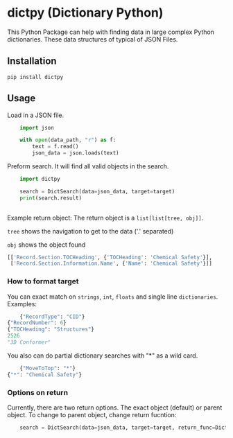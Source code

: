 # dictpy (Dictionary Python)

This Python Package can help with finding data in large complex Python dictionaries. These data structures of typical of
JSON Files.

## Installation

`pip install dictpy`

## Usage

Load in a JSON file.

```python
    import json

    with open(data_path, "r") as f:
        text = f.read()
        json_data = json.loads(text)
```

Preform search. It will find all valid objects in the search.

```python
    import dictpy

    search = DictSearch(data=json_data, target=target)
    print(search.result)
    
```

Example return object:
The return object is a `list[list[tree, obj]]`.

`tree` shows the navigation to get to the data ('.' separated)

`obj` shows the object found

```python
[['Record.Section.TOCHeading', {'TOCHeading': 'Chemical Safety'}],
 ['Record.Section.Information.Name', {'Name': 'Chemical Safety'}]]
```

### How to format target

You can exact match on `strings`, `int`, `floats` and single line `dictionaries`. Examples:

```python
    {"RecordType": "CID"}
{"RecordNumber": 6}
{"TOCHeading": "Structures"}
2526
"3D Conformer"
```

You also can do partial dictionary searches with "*" as a wild card.

```python
    {"MoveToTop": "*"}
{"*": "Chemical Safety"}
```

### Options on return

Currently, there are two return options. The exact object (default) or parent object.
To change to parent object, change return fucntion:
```python
    search = DictSearch(data=json_data, target=target, return_func=DictSearch.return_parent_object)    
```


